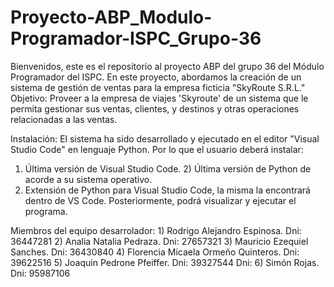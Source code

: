 # Proyecto-ABP_Modulo-Programador-ISPC_Grupo-36
Bienvenidos, este es el repositorio al proyecto ABP del grupo 36 del Módulo Programador del ISPC. En este proyecto, abordamos la creación de un sistema de gestión de ventas para la empresa ficticia "SkyRoute S.R.L."
Objetivo: Proveer a la empresa de viajes 'Skyroute' de un sistema que le permita gestionar sus ventas, clientes, y destinos y otras operaciones relacionadas a las ventas.

Instalación: El sistema ha sido desarrollado y ejecutado en el editor "Visual Studio Code" en lenguaje Python. Por lo que el usuario deberá instalar:
1) Última versión de Visual Studio Code. 2) Última versión de Python de acorde a su sistema operativo.
3) Extensión de Python para Visual Studio Code, la misma la encontrará dentro de VS Code. Posteriormente, podrá visualizar y ejecutar el programa.

Miembros del equipo desarrolador: 1) Rodrigo Alejandro Espinosa. Dni: 36447281 2) Analia Natalia Pedraza. Dni: 27657321 3) Mauricio Ezequiel Sanches. Dni: 36430840 4) Florencia Micaela Ormeño Quinteros. Dni: 39622516 5) Joaquin Pedrone Pfeiffer. Dni: 39327544 Dni: 6) Simón Rojas. Dni: 95987106
